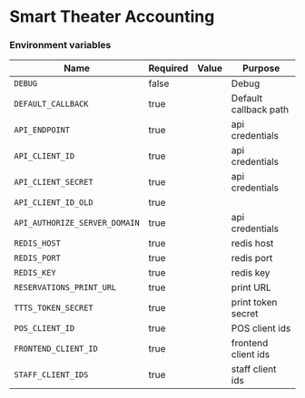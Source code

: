 # Smart Theater Accounting

### Environment variables

| Name                          | Required | Value | Purpose               |
| ----------------------------- | -------- | ----- | --------------------- |
| `DEBUG`                       | false    |       | Debug                 |
| `DEFAULT_CALLBACK`            | true     |       | Default callback path |
| `API_ENDPOINT`                | true     |       | api credentials       |
| `API_CLIENT_ID`               | true     |       | api credentials       |
| `API_CLIENT_SECRET`           | true     |       | api credentials       |
| `API_CLIENT_ID_OLD`           | true     |       |                       |
| `API_AUTHORIZE_SERVER_DOMAIN` | true     |       | api credentials       |
| `REDIS_HOST`                  | true     |       | redis host            |
| `REDIS_PORT`                  | true     |       | redis port            |
| `REDIS_KEY`                   | true     |       | redis key             |
| `RESERVATIONS_PRINT_URL`      | true     |       | print URL             |
| `TTTS_TOKEN_SECRET`           | true     |       | print token secret    |
| `POS_CLIENT_ID`               | true     |       | POS client ids        |
| `FRONTEND_CLIENT_ID`          | true     |       | frontend client ids   |
| `STAFF_CLIENT_IDS`            | true     |       | staff client ids      |
